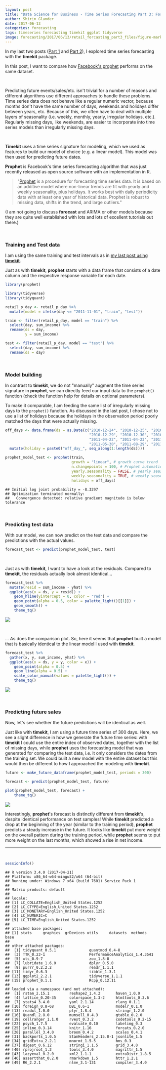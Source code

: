 ```yaml
---
layout: post
title: "Data Science for Business - Time Series Forecasting Part 3: Forecasting with prophet"
author: Shirin Glander
date: 2017-06-13
categories: forecasting
tags: timeseries forecasting timekit ggplot tidyverse
image: forecasting/2017/06/13/retail_forcasting_part3_files/figure-markdown_github/unnamed-chunk-12-1.png
---
```


In my last two posts ([Part 1](https://shiring.github.io/forecasting/2017/05/28/retail_forcasting_part1) and [Part 2](https://shiring.github.io/forecasting/2017/06/09/retail_forcasting_part2)), I explored time series forecasting with the **timekit** package.

In this post, I want to compare how [Facebook's prophet](https://facebookincubator.github.io/prophet/) performs on the same dataset.

<br>

Predicting future events/sales/etc. isn't trivial for a number of reasons and different algorithms use different approaches to handle these problems. Time series data does not behave like a regular numeric vector, because months don't have the same number of days, weekends and holidays differ between years, etc. Because of this, we often have to deal with multiple layers of seasonality (i.e. weekly, monthly, yearly, irregular holidays, etc.). Regularly missing days, like weekends, are easier to incorporate into time series models than irregularly missing days.

<br>

**Timekit** uses a time series signature for modeling, which we used as features to build our model of choice (e.g. a linear model). This model was then used for predicting future dates.

**Prophet** is Facebook's time series forecasting algorithm that was just recently released as open source software with an implementation in R.

> "[Prophet](https://facebookincubator.github.io/prophet/) is a procedure for forecasting time series data. It is based on an additive model where non-linear trends are fit with yearly and weekly seasonality, plus holidays. It works best with daily periodicity data with at least one year of historical data. Prophet is robust to missing data, shifts in the trend, and large outliers."

(I am not going to discuss **forecast** and ARIMA or other models because they are quite well established with lots and lots of excellent tutorials out there.)

<br>

### Training and Test data

I am using the same training and test intervals as in [my last post using **timekit**](https://shiring.github.io/forecasting/2017/06/09/retail_forcasting_part2).

Just as with **timekit**, **prophet** starts with a data frame that consists of a date column and the respective response variable for each date.

``` r
library(prophet)

library(tidyverse)
library(tidyquant)
```

``` r
retail_p_day <- retail_p_day %>%
  mutate(model = ifelse(day <= "2011-11-01", "train", "test"))

train <- filter(retail_p_day, model == "train") %>%
  select(day, sum_income) %>%
  rename(ds = day,
         y = sum_income)

test <- filter(retail_p_day, model == "test") %>%
  select(day, sum_income) %>%
  rename(ds = day)
```

<br>

### Model building

In contrast to **timekit**, we do not "manually" augment the time series signature in **prophet**, we can directly feed our input data to the `prophet()` function (check the function help for details on optional parameters).

To make it comparable, I am feeding the same list of irregularly missing days to the `prophet()` function. As discussed in the last post, I chose not to use a list of holidays because the holidays in the observation period poorly matched the days that were actually missing.

``` r
off_days <- data.frame(ds = as.Date(c("2010-12-24", "2010-12-25", "2010-12-26", "2010-12-27", "2010-12-28", 
                                      "2010-12-29", "2010-12-30", "2010-01-01", "2010-01-02", "2010-01-03",
                                      "2011-04-22", "2011-04-23", "2011-04-24", "2011-04-25", "2011-05-02", 
                                      "2011-05-30", "2011-08-29", "2011-04-29", "2011-04-30"))) %>%
  mutate(holiday = paste0("off_day_", seq_along(1:length(ds))))
```

``` r
prophet_model_test <- prophet(train, 
                              growth = "linear", # growth curve trend
                              n.changepoints = 100, # Prophet automatically detects changes in trends by selecting changepoints from the data
                              yearly.seasonality = FALSE, # yearly seasonal component using Fourier series
                              weekly.seasonality = TRUE, # weekly seasonal component using dummy variables
                              holidays = off_days) 
```

    ## Initial log joint probability = -8.3297
    ## Optimization terminated normally: 
    ##   Convergence detected: relative gradient magnitude is below tolerance

<br>

### Predicting test data

With our model, we can now predict on the test data and compare the predictions with the actual values.

``` r
forecast_test <- predict(prophet_model_test, test)
```

<br>

Just as with **timekit**, I want to have a look at the residuals. Compared to **timekit**, the residuals actually look almost identical...

``` r
forecast_test %>%
  mutate(resid = sum_income - yhat) %>%
  ggplot(aes(x = ds, y = resid)) +
    geom_hline(yintercept = 0, color = "red") +
    geom_point(alpha = 0.5, color = palette_light()[[1]]) +
    geom_smooth() +
    theme_tq()
```

![](retail_forcasting_part3_files/figure-markdown_github/unnamed-chunk-7-1.png)

<br>

... As does the comparison plot. So, here it seems that **prophet** built a model that is basically identical to the linear model I used with **timekit**.

``` r
forecast_test %>%
  gather(x, y, sum_income, yhat) %>%
  ggplot(aes(x = ds, y = y, color = x)) +
    geom_point(alpha = 0.5) +
    geom_line(alpha = 0.5) +
    scale_color_manual(values = palette_light()) +
    theme_tq()
```

![](retail_forcasting_part3_files/figure-markdown_github/unnamed-chunk-8-1.png)

<br>

### Predicting future sales

Now, let's see whether the future predictions will be identical as well.

Just like with **timekit**, I am using a future time series of 300 days. Here, we see a slight difference in how we generate the future time series: with **timekit** I could use the entire index of observed dates, together with the list of missing days, while **prophet** uses the forecasting model that was generated for comparing the test data, i.e. it only considers the dates from the training set. We could built a new model with the entire dataset but this would then be different to how I approached the modeling with **timekit**.

``` r
future <- make_future_dataframe(prophet_model_test, periods = 300)
```

``` r
forecast <- predict(prophet_model_test, future)
```

``` r
plot(prophet_model_test, forecast) +
    theme_tq()
```

![](retail_forcasting_part3_files/figure-markdown_github/unnamed-chunk-12-1.png)

Interestingly, **prophet**'s forecast is distinctly different from **timekit**'s, despite identical performance on test samples! While **timekit** predicted a drop at the beginning of the year (similar to the training period), **prophet** predicts a steady increase in the future. It looks like **timekit** put more weight on the overall pattern during the training period, while **prophet** seems to put more weight on the last months, which showed a rise in net income.

------------------------------------------------------------------------

<br>

``` r
sessionInfo()
```

    ## R version 3.4.0 (2017-04-21)
    ## Platform: x86_64-w64-mingw32/x64 (64-bit)
    ## Running under: Windows 7 x64 (build 7601) Service Pack 1
    ## 
    ## Matrix products: default
    ## 
    ## locale:
    ## [1] LC_COLLATE=English_United States.1252 
    ## [2] LC_CTYPE=English_United States.1252   
    ## [3] LC_MONETARY=English_United States.1252
    ## [4] LC_NUMERIC=C                          
    ## [5] LC_TIME=English_United States.1252    
    ## 
    ## attached base packages:
    ## [1] stats     graphics  grDevices utils     datasets  methods   base     
    ## 
    ## other attached packages:
    ##  [1] tidyquant_0.5.1               quantmod_0.4-8               
    ##  [3] TTR_0.23-1                    PerformanceAnalytics_1.4.3541
    ##  [5] xts_0.9-7                     zoo_1.8-0                    
    ##  [7] lubridate_1.6.0               dplyr_0.5.0                  
    ##  [9] purrr_0.2.2.2                 readr_1.1.1                  
    ## [11] tidyr_0.6.3                   tibble_1.3.1                 
    ## [13] ggplot2_2.2.1                 tidyverse_1.1.1              
    ## [15] prophet_0.1.1                 Rcpp_0.12.11                 
    ## 
    ## loaded via a namespace (and not attached):
    ##  [1] rstan_2.15.1         reshape2_1.4.2       haven_1.0.0         
    ##  [4] lattice_0.20-35      colorspace_1.3-2     htmltools_0.3.6     
    ##  [7] stats4_3.4.0         yaml_2.1.14          rlang_0.1.1         
    ## [10] foreign_0.8-68       DBI_0.6-1            modelr_0.1.0        
    ## [13] readxl_1.0.0         plyr_1.8.4           stringr_1.2.0       
    ## [16] Quandl_2.8.0         munsell_0.4.3        gtable_0.2.0        
    ## [19] cellranger_1.1.0     rvest_0.3.2          codetools_0.2-15    
    ## [22] psych_1.7.5          evaluate_0.10        labeling_0.3        
    ## [25] inline_0.3.14        knitr_1.16           forcats_0.2.0       
    ## [28] parallel_3.4.0       broom_0.4.2          scales_0.4.1        
    ## [31] backports_1.0.5      StanHeaders_2.15.0-1 jsonlite_1.5        
    ## [34] gridExtra_2.2.1      mnormt_1.5-5         hms_0.3             
    ## [37] digest_0.6.12        stringi_1.1.5        grid_3.4.0          
    ## [40] rprojroot_1.2        tools_3.4.0          magrittr_1.5        
    ## [43] lazyeval_0.2.0       xml2_1.1.1           extraDistr_1.8.5    
    ## [46] assertthat_0.2.0     rmarkdown_1.5        httr_1.2.1          
    ## [49] R6_2.2.1             nlme_3.1-131         compiler_3.4.0
